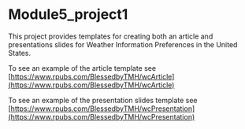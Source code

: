 # Module5_project1

This project provides templates for creating both an article and presentations slides for Weather Information Preferences in the United States.

To see an example of the article template see [https://www.rpubs.com/BlessedbyTMH/wcArticle](https://www.rpubs.com/BlessedbyTMH/wcArticle)

To see an example of the presentation slides template see [https://www.rpubs.com/BlessedbyTMH/wcPresentation](https://www.rpubs.com/BlessedbyTMH/wcPresentation)

